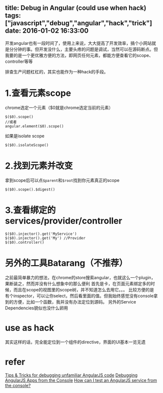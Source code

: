 title: Debug in Angular (could use when hack)
tags: ["javascript","debug","angular","hack","trick"]
date: 2016-01-02 16:33:00
---
开发angular也有一段时间了，使用上来说，大大提高了开发效率，搞个小网站就是分分钟的事。但开发没什么，主要头疼的问题是调试，当然可以在源码断点。但我要的是一个更优雅方便的方法，即网页任何元素，都能方便查看它的scope、controller等等

<!-- more -->

排查生产问题杠杠的，其实也能作为一种hack的手段。

# 1.查看元素scope
chrome选定一个元素（$0就是chrome选定当前的元素）
```
$($0).scope()
//或者
angular.element($0).scope()
```
如果是isolate scope
```
$($0).isolateScope()
```

# 2.找到元素并改变
拿到scope后可以点`$parent`和`$root`找到你元素真正的scope
```
$($0).scope().$digest()
```

# 3.查看绑定的services/provider/controller
```
$($0).injector().get('MyService')
$($0).injector().get('My') //Provider
$($0).controller()
```


# 另外的工具Batarang（不推荐）
之前最简单暴力的想法，在chrome的store搜索angular，也就这么一个plugin，果断装之，然而并没有什么想象中的那么便利
首先是卡，在页面元素绑定多的时候，而且在scope的视图里的scope树，并不知道怎么去用它。。。
比较方便的是有个inspector，可以让你select，然后看里面的值。但我始终感觉没有console拿到的方便，比如一个函数，我并没有办法定位到源码。
另外的Service Dependencies貌似也没什么卵用

# use as hack
其实这样的话，完全能定位到一个组件的directive，界面的UI基本一览无遗

# refer
[Tips & Tricks for debugging unfamiliar AngularJS code](http://eng.localytics.com/tips-and-tricks-for-debugging-unfamiliar-angularjs-code/)
[Debugging AngularJS Apps from the Console](http://blog.ionic.io/angularjs-console/)
[How can I test an AngularJS service from the console?](http://stackoverflow.com/questions/15527832/how-can-i-test-an-angularjs-service-from-the-console)
